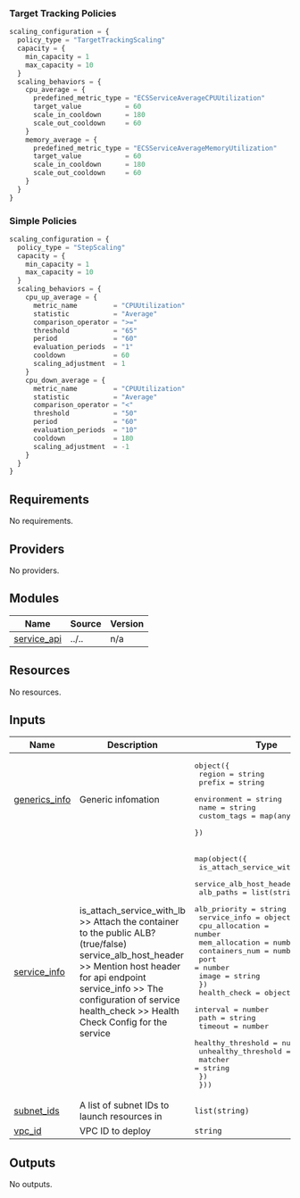 ### Target Tracking Policies

```terraform
scaling_configuration = {
  policy_type = "TargetTrackingScaling"
  capacity = {
    min_capacity = 1
    max_capacity = 10
  }
  scaling_behaviors = {
    cpu_average = {
      predefined_metric_type = "ECSServiceAverageCPUUtilization"
      target_value           = 60
      scale_in_cooldown      = 180
      scale_out_cooldown     = 60
    }
    memory_average = {
      predefined_metric_type = "ECSServiceAverageMemoryUtilization"
      target_value           = 60
      scale_in_cooldown      = 180
      scale_out_cooldown     = 60
    }
  }
}
```

### Simple Policies

```terraform
scaling_configuration = {
  policy_type = "StepScaling"
  capacity = {
    min_capacity = 1
    max_capacity = 10
  }
  scaling_behaviors = {
    cpu_up_average = {
      metric_name         = "CPUUtilization"
      statistic           = "Average"
      comparison_operator = ">="
      threshold           = "65"
      period              = "60"
      evaluation_periods  = "1"
      cooldown            = 60
      scaling_adjustment  = 1
    }
    cpu_down_average = {
      metric_name         = "CPUUtilization"
      statistic           = "Average"
      comparison_operator = "<"
      threshold           = "50"
      period              = "60"
      evaluation_periods  = "10"
      cooldown            = 180
      scaling_adjustment  = -1
    }
  }
}
```

<!-- BEGIN_TF_DOCS -->
## Requirements

No requirements.

## Providers

No providers.

## Modules

| Name | Source | Version |
|------|--------|---------|
| <a name="module_service_api"></a> [service\_api](#module\_service\_api) | ../.. | n/a |

## Resources

No resources.

## Inputs

| Name | Description | Type | Default | Required |
|------|-------------|------|---------|:--------:|
| <a name="input_generics_info"></a> [generics\_info](#input\_generics\_info) | Generic infomation | <pre>object({<br>    region      = string<br>    prefix      = string<br>    environment = string<br>    name        = string<br>    custom_tags = map(any)<br>  })</pre> | n/a | yes |
| <a name="input_service_info"></a> [service\_info](#input\_service\_info) | is\_attach\_service\_with\_lb >> Attach the container to the public ALB? (true/false)<br>  service\_alb\_host\_header   >> Mention host header for api endpoint<br>  service\_info              >> The configuration of service<br>  health\_check              >> Health Check Config for the service | <pre>map(object({<br>    is_attach_service_with_lb = bool<br>    service_alb_host_header   = string<br>    alb_paths                 = list(string)<br>    alb_priority              = string<br>    service_info = object({<br>      cpu_allocation = number<br>      mem_allocation = number<br>      containers_num = number<br>      port           = number<br>      image          = string<br>    })<br>    health_check = object({<br>      interval            = number<br>      path                = string<br>      timeout             = number<br>      healthy_threshold   = number<br>      unhealthy_threshold = number<br>      matcher             = string<br>    })<br>  }))</pre> | n/a | yes |
| <a name="input_subnet_ids"></a> [subnet\_ids](#input\_subnet\_ids) | A list of subnet IDs to launch resources in | `list(string)` | n/a | yes |
| <a name="input_vpc_id"></a> [vpc\_id](#input\_vpc\_id) | VPC ID to deploy | `string` | n/a | yes |

## Outputs

No outputs.
<!-- END_TF_DOCS -->
